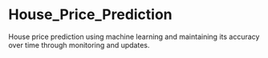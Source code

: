 # House_Price_Prediction
House price prediction using machine learning and maintaining its accuracy over time through monitoring and updates.
